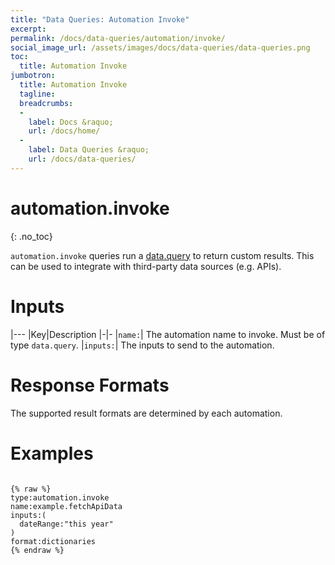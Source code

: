 ```yaml
---
title: "Data Queries: Automation Invoke"
excerpt: 
permalink: /docs/data-queries/automation/invoke/
social_image_url: /assets/images/docs/data-queries/data-queries.png
toc:
  title: Automation Invoke
jumbotron:
  title: Automation Invoke
  tagline: 
  breadcrumbs:
  -
    label: Docs &raquo;
    url: /docs/home/
  -
    label: Data Queries &raquo;
    url: /docs/data-queries/
---
```


# automation.invoke
{: .no_toc}

`automation.invoke` queries run a [data.query](/docs/automations/triggers/data.query/) to return custom results. This can be used to integrate with third-party data sources (e.g. APIs).

# Inputs

|---
|Key|Description
|-|-
|`name:`| The automation name to invoke. Must be of type `data.query`.
|`inputs:`| The inputs to send to the automation.

# Response Formats

The supported result formats are determined by each automation.

# Examples

<pre>
<code class="language-cerb">
{% raw %}
type:automation.invoke
name:example.fetchApiData
inputs:(
  dateRange:"this year"
)
format:dictionaries
{% endraw %}
</code>
</pre>
